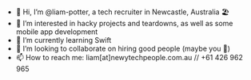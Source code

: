 - 👋 Hi, I’m @liam-potter, a tech recruiter in Newcastle, Australia 🏖 
- 👀 I’m interested in hacky projects and teardowns, as well as some mobile app development
- 🌱 I’m currently learning Swift
- 💞️ I’m looking to collaborate on hiring good people (maybe you 👀)
- 📫 How to reach me: liam[at]newytechpeople.com.au // +61 426 962 965

<!---
liam-potter/liam-potter is a ✨ special ✨ repository because its `README.md` (this file) appears on your GitHub profile.
You can click the Preview link to take a look at your changes.
--->
